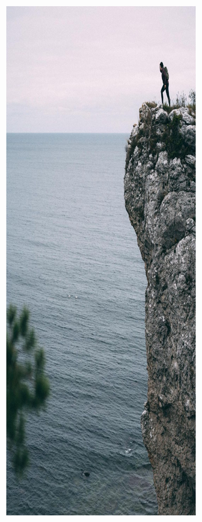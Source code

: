 ---
---

<img src="/images/klint.jpg" alt="A woman is standing at the edge of a cliff. Down below, the wind ruffles the water. The sky is overcast." width="1080" height="1350" />
